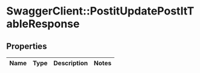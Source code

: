 # SwaggerClient::PostitUpdatePostItTableResponse

## Properties
Name | Type | Description | Notes
------------ | ------------- | ------------- | -------------


